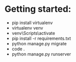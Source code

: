# Getting started:

 - pip install virtualenv
 - virtualenv venv
 - venv\Scripts\activate
 - pip install -r requirements.txt
 - python manage.py migrate
 - code .
 - python manage.py runserver
